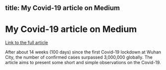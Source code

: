 title: My Covid-19 article on Medium
---

# My Covid-19 article on Medium



[Link to the full article](https://medium.com/@wcchin.88/covid-19-in-100-days-a-simple-observation-report-677348ab5d00)



After about 14 weeks (100 days) since the first Covid-19 lockdown at  Wuhan City, the number of confirmed cases surpassed 3,000,000 globally.  The article aims to present some short and simple observations on the  Covid-19.
